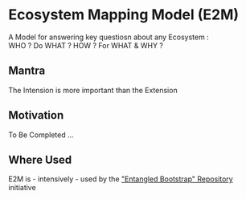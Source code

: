 Ecosystem Mapping Model (E2M)
==
A Model for answering key questiosn about any Ecosystem :    
WHO ? Do WHAT ? HOW ? For WHAT & WHY ?

Mantra
-
The Intension is more important than the Extension

Motivation
-
To Be Completed ...

Where Used
-
E2M is - intensively - used by the <a href="https://github.com/iPlumb3r/EntangledBootstrap">"Entangled Bootstrap" Repository</a> initiative
